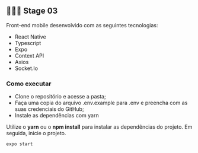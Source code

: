 ## 🚀🚀🚀 Stage 03
Front-end mobile desenvolvido com as seguintes tecnologias:
-  React Native
- Typescript
- Expo
- Context API
-  Axios
- Socket.Io 

### Como executar
- Clone o repositório e acesse a pasta;
- Faça uma copia do arquivo .env.example para .env e preencha com as suas credenciais do GitHub;
- Instale as dependências com yarn

Utilize o **yarn** ou o **npm install** para instalar as dependências do projeto.
Em seguida, inicie o projeto.

```cl
expo start
```